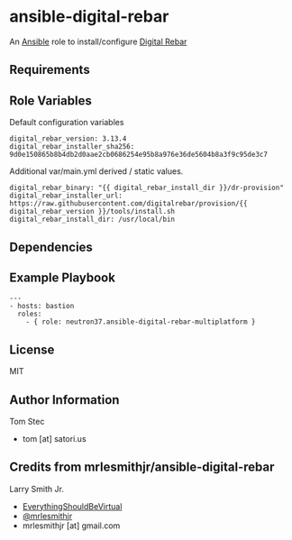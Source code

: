 # ansible-digital-rebar

An [Ansible](https://www.ansible.com) role to install/configure [Digital Rebar](http://rebar.digital/)

## Requirements

## Role Variables

Default configuration variables

```
digital_rebar_version: 3.13.4
digital_rebar_installer_sha256: 9d0e150865b8b4db2d0aae2cb0686254e95b8a976e36de5604b8a3f9c95de3c7
```

Additional var/main.yml derived / static values.

```
digital_rebar_binary: "{{ digital_rebar_install_dir }}/dr-provision"
digital_rebar_installer_url: https://raw.githubusercontent.com/digitalrebar/provision/{{ digital_rebar_version }}/tools/install.sh
digital_rebar_install_dir: /usr/local/bin
```

## Dependencies

## Example Playbook

```
---
- hosts: bastion
  roles:
    - { role: neutron37.ansible-digital-rebar-multiplatform }
```

## License

MIT

## Author Information

Tom Stec

- tom [at] satori.us

## Credits from mrlesmithjr/ansible-digital-rebar

Larry Smith Jr.

-   [EverythingShouldBeVirtual](http://everythingshouldbevirtual.com)
-   [@mrlesmithjr](https://www.twitter.com/mrlesmithjr)
-   mrlesmithjr [at] gmail.com

